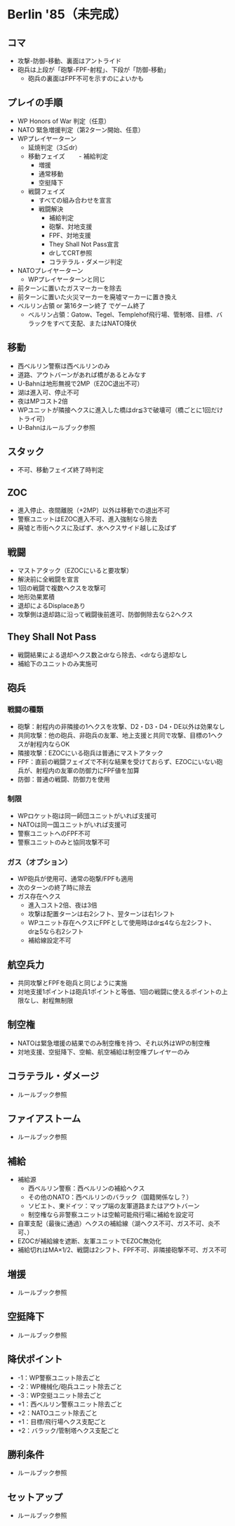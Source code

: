 # Berlin '85（未完成）
## コマ
- 攻撃-防御-移動、裏面はアントライド
- 砲兵は上段が「砲撃-FPF-射程」、下段が「防御-移動」
  - 砲兵の裏面はFPF不可を示すのによいかも

## プレイの手順
- WP Honors of War 判定（任意）
- NATO 緊急増援判定（第2ターン開始、任意）
- WPプレイヤーターン
  - 延焼判定（3≦dr）
  - 移動フェイズ
  　　- 補給判定
    - 増援
    - 通常移動
    - 空挺降下
  - 戦闘フェイズ
    - すべての組み合わせを宣言
    - 戦闘解決
      - 補給判定
      - 砲撃、対地支援
      - FPF、対地支援
      - They Shall Not Pass宣言
      - drしてCRT参照
      - コラテラル・ダメージ判定
- NATOプレイヤーターン
  - WPプレイヤーターンと同じ
- 前ターンに置いたガスマーカーを除去
- 前ターンに置いた火災マーカーを廃墟マーカーに置き換え
- ベルリン占領 or 第16ターン終了 でゲーム終了
  - ベルリン占領：Gatow、Tegel、Templehof飛行場、管制塔、目標、バラックをすべて支配、またはNATO降伏

## 移動
- 西ベルリン警察は西ベルリンのみ
- 道路、アウトバーンがあれば橋があるとみなす
- U-Bahnは地形無視で2MP（EZOC退出不可）
- 湖は進入可、停止不可
- 夜はMPコスト2倍
- WPユニットが隣接ヘクスに進入した橋はdr≦3で破壊可（橋ごとに1回だけトライ可）
- U-Bahnはルールブック参照

## スタック
- 不可、移動フェイズ終了時判定

## ZOC
- 進入停止、夜間離脱（+2MP）以外は移動での退出不可
- 警察ユニットはEZOC進入不可、進入強制なら除去
- 廃墟と市街ヘクスに及ばず、水ヘクスサイド越しに及ばず

## 戦闘
- マストアタック（EZOCにいると要攻撃）
- 解決前に全戦闘を宣言
- 1回の戦闘で複数ヘクスを攻撃可
- 地形効果累積
- 退却によるDisplaceあり
- 攻撃側は退却路に沿って戦闘後前進可、防御側除去なら2ヘクス

## They Shall Not Pass
- 戦闘結果による退却ヘクス数≧drなら除去、<drなら退却なし
- 補給下のユニットのみ実施可

## 砲兵
### 戦闘の種類
- 砲撃：射程内の非隣接の1ヘクスを攻撃、D2・D3・D4・DE以外は効果なし
- 共同攻撃：他の砲兵、非砲兵の友軍、地上支援と共同で攻撃、目標の1ヘクスが射程内ならOK
- 隣接攻撃：EZOCにいる砲兵は普通にマストアタック
- FPF：直前の戦闘フェイズで不利な結果を受けておらず、EZOCにいない砲兵が、射程内の友軍の防御力にFPF値を加算
- 防御：普通の戦闘、防御力を使用
### 制限
- WPロケット砲は同一師団ユニットがいれば支援可
- NATOは同一国ユニットがいれば支援可
- 警察ユニットへのFPF不可
- 警察ユニットのみと協同攻撃不可
### ガス（オプション）
- WP砲兵が使用可、通常の砲撃/FPFも適用
- 次のターンの終了時に除去
- ガス存在ヘクス
  - 進入コスト2倍、夜は3倍
  - 攻撃は配置ターンは右2シフト、翌ターンは右1シフト
  - WPユニット存在ヘクスにFPFとして使用時はdr≦4なら左2シフト、dr≧5なら右2シフト
  - 補給線設定不可

## 航空兵力
- 共同攻撃とFPFを砲兵と同じように実施
- 対地支援1ポイントは砲兵1ポイントと等価、1回の戦闘に使えるポイントの上限なし、射程無制限

## 制空権
- NATOは緊急増援の結果でのみ制空権を持つ、それ以外はWPの制空権
- 対地支援、空挺降下、空輸、航空補給は制空権プレイヤーのみ

## コラテラル・ダメージ
- ルールブック参照

## ファイアストーム
- ルールブック参照

## 補給
- 補給源
  - 西ベルリン警察：西ベルリンの補給ヘクス
  - その他のNATO：西ベルリンのバラック（国籍関係なし？）
  - ソビエト、東ドイツ：マップ端の友軍道路またはアウトバーン
  - 制空権なら非警察ユニットは空輸可能飛行場に補給を設定可
- 自軍支配（最後に通過）ヘクスの補給線（湖ヘクス不可、ガス不可、炎不可、）
- EZOCが補給線を遮断、友軍ユニットでEZOC無効化
- 補給切れはMA×1/2、戦闘は2シフト、FPF不可、非隣接砲撃不可、ガス不可

## 増援
- ルールブック参照

## 空挺降下
- ルールブック参照

## 降伏ポイント
- -1：WP警察ユニット除去ごと
- -2：WP機械化/砲兵ユニット除去ごと
- -3：WP空挺ユニット除去ごと
- +1：西ベルリン警察ユニット除去ごと
- +2：NATOユニット除去ごと
- +1：目標/飛行場ヘクス支配ごと
- +2：バラック/管制塔ヘクス支配ごと

## 勝利条件
- ルールブック参照

## セットアップ
- ルールブック参照
